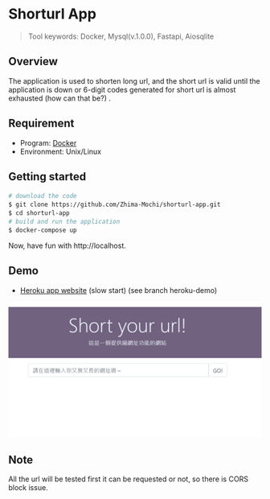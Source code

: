 # Shorturl App
> Tool keywords: Docker, Mysql(v.1.0.0), Fastapi, Aiosqlite
## Overview
The application is used to shorten long url, and the short url is valid until the application is down or 6-digit codes generated for short url is almost exhausted (how can that be?) .
## Requirement
- Program: [Docker](https://www.docker.com/)
- Environment: Unix/Linux
## Getting started
```bash
# download the code
$ git clone https://github.com/Zhima-Mochi/shorturl-app.git
$ cd shorturl-app
# build and run the application
$ docker-compose up
```
Now, have fun with http://localhost.
## Demo
- [Heroku app website](https://akb49.herokuapp.com/) (slow start) (see branch heroku-demo)

![](/src/examples/main_page.png)


## Note
All the url will be tested first it can be requested or not, so there is CORS block issue.
